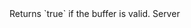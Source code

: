 <function name="IsValid" parent="bf_write" type="classfunc">
	<description>
		Returns `true` if the buffer is valid.
	</description>
	<realm>Server</realm>
	<rets>
		<ret name="" type="bool"></ret>
	</rets>
</function>